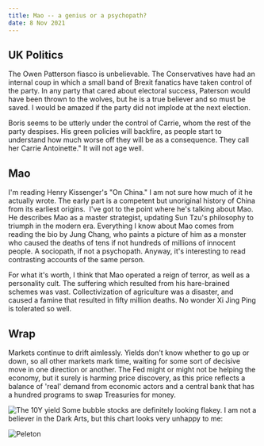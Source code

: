 ```yaml
---
title: Mao -- a genius or a psychopath?
date: 8 Nov 2021
---
```


## UK Politics

The Owen Patterson fiasco is unbelievable. The Conservatives have had an internal coup in which a small band of Brexit fanatics have taken control of the party. In any party that cared about electoral success, Paterson would have been thrown to the wolves, but he is a true believer and so must be saved. I would be amazed if the party did not implode at the next election. 

Boris seems to be utterly under the control of Carrie, whom the rest of the party despises. His green policies will backfire, as people start to understand how much worse off they will be as a consequence. They call her Carrie Antoinette." It will not age well.

## Mao

I'm reading Henry Kissenger's "On China." I am not sure how much of it he actually wrote. The early part is a competent but unoriginal history of China from its earliest origins.  I've got to the point where he's talking about Mao. He describes Mao as a master strategist, updating Sun Tzu's philosophy to triumph in the modern era. Everything I know about Mao comes from reading the bio by Jung Chang, who paints a picture of him as a monster who caused the deaths of tens if not hundreds of millions of innocent people. A sociopath, if not a psychopath. Anyway, it's interesting to read contrasting accounts of the same person.

For what it's worth, I think that Mao operated a reign of terror, as well as a personality cult. 
The suffering which resulted from his hare-brained schemes was vast. Collectivization of agriculture was a disaster, and caused a famine that resulted in fifty million deaths.
No wonder Xi Jing Ping is tolerated so well.

## Wrap

Markets continue to drift aimlessly. Yields don't know whether to go up or down, so all other markets mark time, waiting for some sort of decisive move in one direction or another. 
The Fed might or might not be helping the economy, but it surely is harming price discovery, as this price reflects a balance of 'real' demand from economic actors and a central bank that has a hundred programs to swap Treasuries for money.

![The 10Y yield](https://www.tradingview.com/x/uB4X0Woe/)
Some bubble stocks are definitely looking flakey.
I am not a believer in the Dark Arts, but this chart looks very unhappy to me:

![Peleton](https://www.tradingview.com/x/k86cemmi/)

